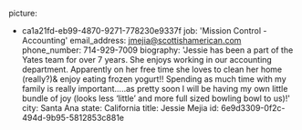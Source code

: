 picture:
  - ca1a21fd-eb99-4870-9271-778230e9337f
job: 'Mission Control - Accounting'
email_address: jmejia@scottishamerican.com
phone_number: 714-929-7009
biography: 'Jessie has been a part of the Yates team for over 7 years. She enjoys working in our accounting department. Apparently on her free time she loves to clean her home (really?)& enjoy eating frozen yogurt!! Spending as much time with my family is really important…..as pretty soon I will be having my own little bundle of joy (looks less ‘little’ and more full sized bowling bowl to us)!'
city: Santa Ana
state: California
title: Jessie Mejia
id: 6e9d3309-0f2c-494d-9b95-5812853c881e
